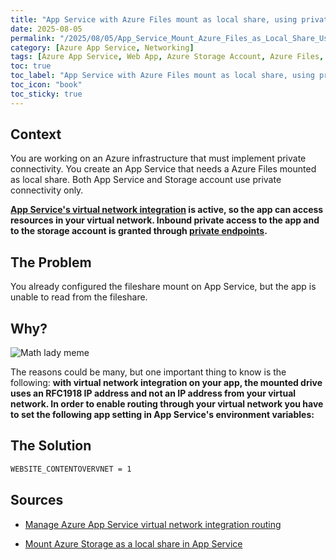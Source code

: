 ```yaml
---
title: "App Service with Azure Files mount as local share, using private connectivity. Did you know?"
date: 2025-08-05
permalink: "/2025/08/05/App_Service_Mount_Azure_Files_as_Local_Share_Using_Private_Connectivity.html/"
category: [Azure App Service, Networking]
tags: [Azure App Service, Web App, Azure Storage Account, Azure Files, Private Link, Private endpoint, Networking]
toc: true
toc_label: "App Service with Azure Files mount as local share, using private connectivity. Did you know?"
toc_icon: "book"
toc_sticky: true
---
```

## Context
You are working on an Azure infrastructure that must implement private connectivity.
You create an App Service that needs a Azure Files mounted as local share.
Both App Service and Storage account use private connectivity only.

**[App Service's virtual network integration](https://learn.microsoft.com/en-us/azure/app-service/overview-vnet-integration) is active, so the app can access resources in your virtual network.
Inbound private access to the app and to the storage account is granted through [private endpoints](https://learn.microsoft.com/en-us/azure/private-link/private-endpoint-overview).**

## The Problem

You already configured the fileshare mount on App Service, but the app is unable to read from the fileshare.

## Why?

![Math lady meme](https://media1.giphy.com/media/v1.Y2lkPTc5MGI3NjExdGlmb2gxMHRqZ2R4eGRiN2QxYTZucmRhNjZlaTlhZDZyMWV3cW05OSZlcD12MV9pbnRlcm5hbF9naWZfYnlfaWQmY3Q9Zw/WRQBXSCnEFJIuxktnw/giphy.gif)

The reasons could be many, but one important thing to know is the following: 
**with virtual network integration on your app, the mounted drive uses an RFC1918 IP address and not an IP address from your virtual network.
In order to enable routing through your virtual network you have to set the following app setting in App Service's environment variables:**

## The Solution

```bash
WEBSITE_CONTENTOVERVNET = 1
```

## Sources

- [Manage Azure App Service virtual network integration routing](https://learn.microsoft.com/en-us/azure/app-service/configure-vnet-integration-routing#content-share)

- [Mount Azure Storage as a local share in App Service](https://learn.microsoft.com/en-us/azure/app-service/configure-connect-to-azure-storage?tabs=basic%2Cportal&pivots=container-linux)

